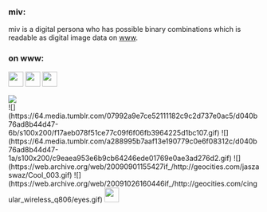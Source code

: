 ### miv:
miv is a digital persona who has possible binary combinations which is readable as digital image data on [www](https://en.wikipedia.org/wiki/World_Wide_Web).

### on www:
<a href="https://gist.github.com/miv403/c24a47f6baa4486bdcd74039843f4a56"><img src="https://upload.wikimedia.org/wikipedia/commons/a/a2/Nuvola_apps_kgpg.png" height="30" width=""></a>
<a href="mailto:miv403@duck.com"><img src="https://web.archive.org/web/20091026135557if_/http://geocities.com/FashionAvenue/Catwalk/2138/email/emailsigm.gif" height="30"></a>
<a href="https://www.fsf.org/facebook"><img src="https://static.fsf.org/nosvn/dislike.svg" height="30" width=""></a>
<div>
<a href="https://duckduckgo.com/">
    <img src="https://64.media.tumblr.com/d312f0b3659324d8afd287af6657d1c2/f5daed2f7a1f1979-dc/s1280x1920/4e96330d92a68377dc6bdcd17584910e231536be.gif"></img><br>
</a>
</div>
![](https://64.media.tumblr.com/07992a9e7ce52111182c9c2d737e0ac5/d040b76ad8b44d47-6b/s100x200/f17aeb078f51ce77c09f6f06fb3964225d1bc107.gif)
![](https://64.media.tumblr.com/a288995b7aaf13e190779c0e6f08312c/d040b76ad8b44d47-1a/s100x200/c9eaea953e6b9cb64246ede01769e0ae3ad276d2.gif)
![](https://web.archive.org/web/20090901155427if_/http://geocities.com/jaszaswaz/Cool_003.gif)
![](https://web.archive.org/web/20091026160446if_/http://geocities.com/cingular_wireless_q806/eyes.gif)

 <img src="https://web.archive.org/web/20090830165704if_/http://geocities.com/alicankeskinkilic/ata-a-aa.gif" height="" width="29">
